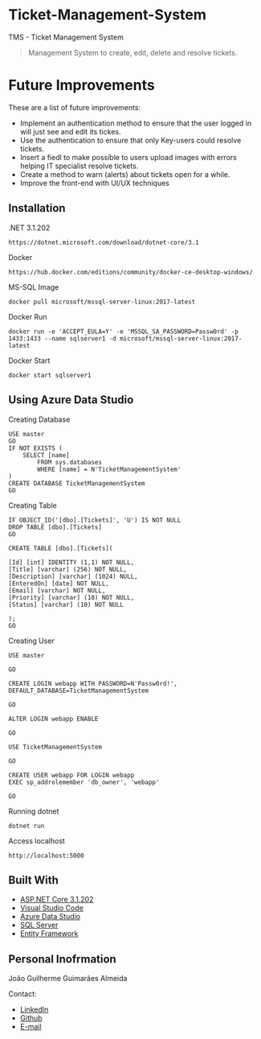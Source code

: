 # Ticket-Management-System
TMS - Ticket Management System


> Management System to create, edit, delete and resolve tickets.


# Future Improvements

These are a list of future improvements:

* Implement an authentication method to ensure that the user logged in will just see and edit its tickes.
* Use the authentication to ensure that only Key-users could resolve tickets.
* Insert a fiedl to make possible to users upload images with errors helping IT specialist resolve tickets.
* Create a method to warn (alerts) about tickets open for a while.
* Improve the front-end with UI/UX techniques


## Installation

.NET 3.1.202

```
https://dotnet.microsoft.com/download/dotnet-core/3.1
```

Docker

```
https://hub.docker.com/editions/community/docker-ce-desktop-windows/
```

MS-SQL Image

```
docker pull microsoft/mssql-server-linux:2017-latest
```

Docker Run

```
docker run -e 'ACCEPT_EULA=Y' -e 'MSSQL_SA_PASSWORD=Passw0rd' -p 1433:1433 --name sqlserver1 -d microsoft/mssql-server-linux:2017-latest
```

Docker Start

```
docker start sqlserver1
```

## Using Azure Data Studio

Creating Database

```
USE master
GO
IF NOT EXISTS (
    SELECT [name]
        FROM sys.databases
        WHERE [name] = N'TicketManagementSystem'
)
CREATE DATABASE TicketManagementSystem
GO
```

Creating Table

```
IF OBJECT_ID('[dbo].[Tickets]', 'U') IS NOT NULL
DROP TABLE [dbo].[Tickets]
GO

CREATE TABLE [dbo].[Tickets](

[Id] [int] IDENTITY (1,1) NOT NULL,
[Title] [varchar] (256) NOT NULL,
[Description] [varchar] (1024) NULL,
[EnteredOn] [date] NOT NULL,
[Email] [varchar] NOT NULL,
[Priority] [varchar] (10) NOT NULL,
[Status] [varchar] (10) NOT NULL

);
GO
```

Creating User

```
USE master

GO

CREATE LOGIN webapp WITH PASSWORD=N'Passw0rd!', DEFAULT_DATABASE=TicketManagementSystem

GO

ALTER LOGIN webapp ENABLE

GO

USE TicketManagementSystem

GO

CREATE USER webapp FOR LOGIN webapp
EXEC sp_addrolemember 'db_owner', 'webapp'

GO
```

Running dotnet

```
dotnet run
```

Access localhost

```
http://localhost:5000
```


## Built With

* [ASP.NET Core 3.1.202](https://dotnet.microsoft.com/download/dotnet-core/3.1)
* [Visual Studio Code](https://code.visualstudio.com/)
* [Azure Data Studio](https://docs.microsoft.com/pt-br/sql/azure-data-studio/download-azure-data-studio?view=sql-server-ver15)
* [SQL Server](https://www.microsoft.com/pt-br/sql-server/sql-server-downloads)
* [Entity Framework](https://docs.microsoft.com/pt-br/ef/)


## Personal Inofrmation

João Guilherme Guimarães Almeida

Contact:

* [LinkedIn](https://www.linkedin.com/in/jo%C3%A3o-g-g-almeida/ "LinkeId")
* [Github](https://github.com/jggalmeida "Github Profile")
* [E-mail](mailto:j.g.almeida@hotmail.com)
